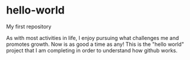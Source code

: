 # hello-world
My first repository

As with most activities in life, I enjoy pursuing what challenges me and promotes growth. Now is as good a time as any!
This is the "hello world" project that I am completing in order to understand how github works.

